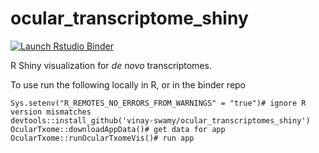 # ocular_transcriptome_shiny

  <!-- badges: start -->
  [![Launch Rstudio Binder](http://mybinder.org/badge_logo.svg)](https://mybinder.org/v2/gh/vinay-swamy/ocular_transcriptomes_shiny/master?urlpath=shiny)
  <!-- badges: end -->

R Shiny visualization for *de novo* transcriptomes.

To use run the following locally in R, or in the binder repo

```
Sys.setenv("R_REMOTES_NO_ERRORS_FROM_WARNINGS" = "true")# ignore R version mismatches
devtools::install_github('vinay-swamy/ocular_transcriptomes_shiny')
OcularTxome::downloadAppData()# get data for app
OcularTxome::runOcularTxomeVis()# run app
```
